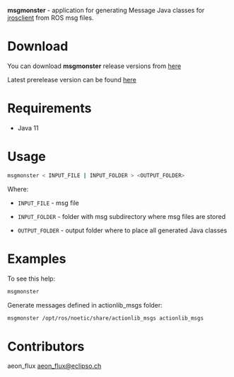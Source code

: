 **msgmonster** - application for generating Message Java classes for [jrosclient](https://github.com/lambdaprime/jrosclient) from ROS msg files.

# Download

You can download **msgmonster** release versions from [here](https://github.com/pinorobotics/msgmonster/releases)

Latest prerelease version can be found [here](https://github.com/pinorobotics/msgmonster/tree/main/msgmonster/release)

# Requirements

- Java 11

# Usage

```bash
msgmonster < INPUT_FILE | INPUT_FOLDER > <OUTPUT_FOLDER>
```

Where: 

- `INPUT_FILE` - msg file

- `INPUT_FOLDER` - folder with msg subdirectory where msg files are stored

- `OUTPUT_FOLDER` - output folder where to place all generated Java classes

# Examples

To see this help:

``` bash
msgmonster
```
Generate messages defined in actionlib_msgs folder:

``` bash
msgmonster /opt/ros/noetic/share/actionlib_msgs actionlib_msgs
```

# Contributors

aeon_flux <aeon_flux@eclipso.ch>
